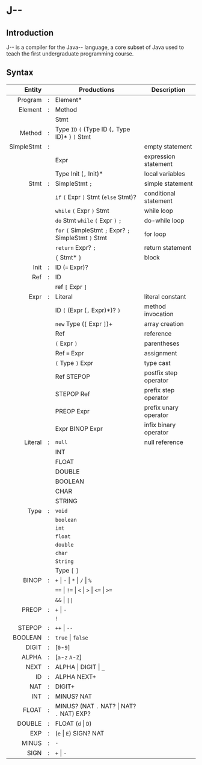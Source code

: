 # J--

## Introduction

J-- is a compiler for the Java-- language, a core subset of Java
used to teach the first undergraduate programming course.

## Syntax

|     Entity |   | Productions                                            | Description           |
|-----------:|---|--------------------------------------------------------|-----------------------|
|    Program | : | Element*                                               |                       |
|    Element | : | Method                                                 |                       |
|            |   | Stmt                                                   |                       |
|     Method | : | Type `ID` `(` (Type ID (`,` Type ID)* ) `)` Stmt       |                       |
| SimpleStmt | : |                                                        | empty statement       |
|            |   | Expr                                                   | expression statement  |
|            |   | Type Init (`,` Init)*                                  | local variables       |
|       Stmt | : | SimpleStmt `;`                                         | simple statement      |
|            |   | `if` `(` Expr `)` Stmt (`else` Stmt)?                  | conditional statement |
|            |   | `while` `(` Expr `)` Stmt                              | while loop            |
|            |   | `do` Stmt `while` `(` Expr `)` `;`                     | do-while loop         |
|            |   | `for` `(` SimpleStmt `;` Expr? `;` SimpleStmt `)` Stmt | for loop              |
|            |   | `return` Expr? `;`                                     | return statement      |
|            |   | `{` Stmt* `}`                                          | block                 |
|       Init | : | ID (`=` Expr)?                                         |                       |
|        Ref | : | ID                                                     |                       |
|            |   | ref `[` Expr `]`                                       |                       |
|       Expr | : | Literal                                                | literal constant      |
|            |   | ID `(` (Expr (`,` Expr)*)? `)`                         | method invocation     |
|            |   | `new` Type (`[` Expr `]`)+                             | array creation        |
|            |   | Ref                                                    | reference             |
|            |   | `(` Expr `)`                                           | parentheses           |
|            |   | Ref `=` Expr                                           | assignment            |
|            |   | `(` Type `)` Expr                                      | type cast             |
|            |   | Ref STEPOP                                             | postfix step operator |
|            |   | STEPOP Ref                                             | prefix step operator  |
|            |   | PREOP Expr                                             | prefix unary operator |
|            |   | Expr BINOP Expr                                        | infix binary operator |
|    Literal | : | `null`                                                 | null reference        |
|            |   | INT                                                    |                       |
|            |   | FLOAT                                                  |                       |
|            |   | DOUBLE                                                 |                       |
|            |   | BOOLEAN                                                |                       |
|            |   | CHAR                                                   |                       |
|            |   | STRING                                                 |                       |
|       Type | : | `void`                                                 |                       |
|            |   | `boolean`                                              |                       |
|            |   | `int`                                                  |                       |
|            |   | `float`                                                |                       |
|            |   | `double`                                               |                       |
|            |   | `char`                                                 |                       |
|            |   | `String`                                               |                       |
|            |   | Type `[` `]`                                           |                       |
|      BINOP | : | `+` \| `-` \| `*` \| `/` \| `%`                        |                       |
|            |   | `==` \| `!=` \| `<` \| `>` \| `<=` \| `>=`             |                       |
|            |   | `&&` \| `\|\|`                                         |                       |
|      PREOP | : | `+` \| `-`                                             |                       |
|            |   | `!`                                                    |                       |
|     STEPOP | : | `++` \| `--`                                           |                       |
|    BOOLEAN | : | `true` \| `false`                                      |                       |
|      DIGIT | : | [`0`-`9`]                                              |                       |
|      ALPHA | : | [`a`-`z` `A`-`Z`]                                      |                       |
|       NEXT | : | ALPHA \| DIGIT \| `_`                                  |                       |
|         ID | : | ALPHA NEXT+                                            |                       |
|        NAT | : | DIGIT+                                                 |                       |
|        INT | : | MINUS? NAT                                             |                       |
|      FLOAT | : | MINUS? (NAT `.` NAT? \| NAT? `.` NAT) EXP?             |                       |
|     DOUBLE | : | FLOAT (`d` \| `D`)                                     |                       |
|        EXP | : | (`e` \| `E`) SIGN? NAT                                 |                       |
|      MINUS | : | `-`                                                    |                       |
|       SIGN | : | `+` \| `-`                                             |                       |
